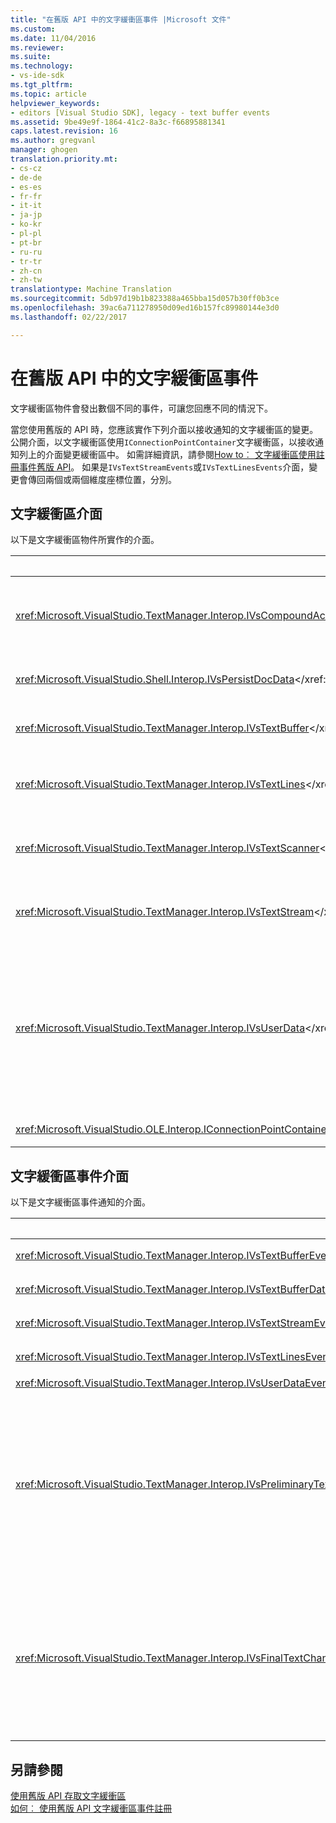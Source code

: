 ```yaml
---
title: "在舊版 API 中的文字緩衝區事件 |Microsoft 文件"
ms.custom: 
ms.date: 11/04/2016
ms.reviewer: 
ms.suite: 
ms.technology:
- vs-ide-sdk
ms.tgt_pltfrm: 
ms.topic: article
helpviewer_keywords:
- editors [Visual Studio SDK], legacy - text buffer events
ms.assetid: 9be49e9f-1864-41c2-8a3c-f66895881341
caps.latest.revision: 16
ms.author: gregvanl
manager: ghogen
translation.priority.mt:
- cs-cz
- de-de
- es-es
- fr-fr
- it-it
- ja-jp
- ko-kr
- pl-pl
- pt-br
- ru-ru
- tr-tr
- zh-cn
- zh-tw
translationtype: Machine Translation
ms.sourcegitcommit: 5db97d19b1b823388a465bba15d057b30ff0b3ce
ms.openlocfilehash: 39ac6a711278950d09ed16b157fc89980144e3d0
ms.lasthandoff: 02/22/2017

---
```

# <a name="text-buffer-events-in-the-legacy-api"></a>在舊版 API 中的文字緩衝區事件
文字緩衝區物件會發出數個不同的事件，可讓您回應不同的情況下。  
  
 當您使用舊版的 API 時，您應該實作下列介面以接收通知的文字緩衝區的變更。 公開介面，以文字緩衝區使用`IConnectionPointContainer`文字緩衝區，以接收通知列上的介面變更緩衝區中。 如需詳細資訊，請參閱[How to︰ 文字緩衝區使用註冊事件舊版 API](../extensibility/how-to-register-for-text-buffer-events-with-the-legacy-api.md)。 如果是`IVsTextStreamEvents`或`IVsTextLinesEvents`介面，變更會傳回兩個或兩個維度座標位置，分別。  
  
## <a name="text-buffer-interfaces"></a>文字緩衝區介面  
 以下是文字緩衝區物件所實作的介面。  
  
|介面|說明|  
|---------------|-----------------|  
|<xref:Microsoft.VisualStudio.TextManager.Interop.IVsCompoundAction></xref:Microsoft.VisualStudio.TextManager.Interop.IVsCompoundAction>|可讓您建立複合的動作 （也就是動作會分組在單一復原/取消復原單位）。|  
|<xref:Microsoft.VisualStudio.Shell.Interop.IVsPersistDocData></xref:Microsoft.VisualStudio.Shell.Interop.IVsPersistDocData>|可讓文字緩衝區所管理的文件資料的持續性。|  
|<xref:Microsoft.VisualStudio.TextManager.Interop.IVsTextBuffer></xref:Microsoft.VisualStudio.TextManager.Interop.IVsTextBuffer>|提供基本的服務。許多用戶端使用。|  
|<xref:Microsoft.VisualStudio.TextManager.Interop.IVsTextLines></xref:Microsoft.VisualStudio.TextManager.Interop.IVsTextLines>|提供讀取和寫入功能使用二維座標。 繼承自 `IVsTextBuffer`。|  
|<xref:Microsoft.VisualStudio.TextManager.Interop.IVsTextScanner></xref:Microsoft.VisualStudio.TextManager.Interop.IVsTextScanner>|提供快速、 在緩衝區中的文字資料流為導向的循序存取。|  
|<xref:Microsoft.VisualStudio.TextManager.Interop.IVsTextStream></xref:Microsoft.VisualStudio.TextManager.Interop.IVsTextStream>|提供讀取和寫入使用一維座標的功能。 繼承自 `IVsTextBuffer`。|  
|<xref:Microsoft.VisualStudio.TextManager.Interop.IVsUserData></xref:Microsoft.VisualStudio.TextManager.Interop.IVsUserData>|提供存取權之屬性的泛型集合。 名稱或 moniker，緩衝區的最重要的屬性。 您可以儲存在緩衝區中使用此介面的隨機資料，建立 GUID，並使用它做為索引鍵。|  
|<xref:Microsoft.VisualStudio.OLE.Interop.IConnectionPointContainer></xref:Microsoft.VisualStudio.OLE.Interop.IConnectionPointContainer>|支援的連接點事件。|  
  
## <a name="text-buffer-event-interfaces"></a>文字緩衝區事件介面  
 以下是文字緩衝區事件通知的介面。  
  
|介面|說明|  
|---------------|-----------------|  
|<xref:Microsoft.VisualStudio.TextManager.Interop.IVsTextBufferEvents></xref:Microsoft.VisualStudio.TextManager.Interop.IVsTextBufferEvents>|新的語言服務是以文字緩衝區相關聯時，通知用戶端。|  
|<xref:Microsoft.VisualStudio.TextManager.Interop.IVsTextBufferDataEvents></xref:Microsoft.VisualStudio.TextManager.Interop.IVsTextBufferDataEvents>|初始化文字緩衝區時，變更文字緩衝區中的資料時，通知用戶端。|  
|<xref:Microsoft.VisualStudio.TextManager.Interop.IVsTextStreamEvents></xref:Microsoft.VisualStudio.TextManager.Interop.IVsTextStreamEvents>|通知用戶端的基礎文字緩衝區一維座標中的變更。|  
|<xref:Microsoft.VisualStudio.TextManager.Interop.IVsTextLinesEvents></xref:Microsoft.VisualStudio.TextManager.Interop.IVsTextLinesEvents>|通知用戶端的基礎文字緩衝區二維座標中的變更。|  
|<xref:Microsoft.VisualStudio.TextManager.Interop.IVsUserDataEvents></xref:Microsoft.VisualStudio.TextManager.Interop.IVsUserDataEvents>|通知用戶端的使用者資料的變更。|  
|<xref:Microsoft.VisualStudio.TextManager.Interop.IVsPreliminaryTextChangeCommitEvents></xref:Microsoft.VisualStudio.TextManager.Interop.IVsPreliminaryTextChangeCommitEvents>|告知用戶端的最後一個認可筆勢來觸發事件，並提供文字已變更的範圍。 `IVsPreliminaryTextChangeCommitEvents`介面並不會引發以回應復原或取消復原命令。 針對已復原管理員的緩衝區只引發事件。 `IVsPreliminaryTextChangeCommitEvents`引發之前其他事件，例如美化排列，以確定其他事件不會改變文字在認可變更之前。 VSPackage 必須監視是`IVsPreliminaryTextChangeCommitEvents`介面或`IVsFinalTextChangeCommitEvents`介面，但非兩者。|  
|<xref:Microsoft.VisualStudio.TextManager.Interop.IVsFinalTextChangeCommitEvents></xref:Microsoft.VisualStudio.TextManager.Interop.IVsFinalTextChangeCommitEvents>|告知用戶端的最後一個認可筆勢來觸發事件，並提供文字已變更的範圍。 `IVsFinalTextChangeCommitEvents`介面並不會引發以回應復原或取消復原命令。 針對已復原管理員的緩衝區只引發事件。 `IVsFinalTextChangeCommitEvents`僅供使用只能由語言服務或其他擁有完整控制權編輯的物件。 VSPackage 必須監視是`IVsPreliminaryTextChangeCommitEvents`介面或`IVsFinalTextChangeCommitEvents`介面，但非兩者。|  
  
## <a name="see-also"></a>另請參閱  
 [使用舊版 API 存取文字緩衝區](../extensibility/accessing-the-text-buffer-by-using-the-legacy-api.md)   
 [如何︰ 使用舊版 API 文字緩衝區事件註冊](../extensibility/how-to-register-for-text-buffer-events-with-the-legacy-api.md)
